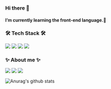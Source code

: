 <h3> Hi there 👋 </h3>
<h4>I’m currently learning the front-end language.🏃</h4>



<h3>🛠 Tech Stack 🛠 </h3>
<p float="left">
<img src="https://img.shields.io/badge/html5-E34F26?style=for-the-badge&logo=html5&logoColor=white">
<img src="https://img.shields.io/badge/CSS-1572B6?style=for-the-badge&logo=CSS3&logoColor=white">
<img src="https://img.shields.io/badge/JavaScript-F7DF1E?style=for-the-badge&logo=JavaScript&logoColor=black">
<img src="https://img.shields.io/badge/python-3670A0?style=for-the-badge&logo=python&logoColor=FF9E0F">
</p>

<h3>✨ About me ✨ </h3>
<p  float="left">
<a href="https://www.instagram.com/ryu_ri_m/?hl=ko"><img src="https://img.shields.io/badge/Instagram-E4405F?style=flat-square&logo=Instagram&logoColor=white&link=https://www.instagram.com/ryu_ri_m/?hl=ko"/></a>
<a href="https://velog.io/@ryurim0109"><img src="https://img.shields.io/badge/Velog-20C997?style=flat-square&logo=Velog&logoColor=white&link=https://www.instagram.com/ryu_ri_m/?hl=ko"/></a>
<a href="mailto:dbfla5036@gmail.com"><img src="https://img.shields.io/badge/gmail-EA4335?style=flat-square&logo=gmail&logoColor=white&link=https://www.instagram.com/ryu_ri_m/?hl=ko"/></a>

</p>




![Anurag's github stats](https://github-readme-stats.vercel.app/api?username=ryurim0109&show_icons=true&theme=react)


